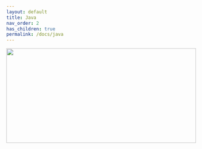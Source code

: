 ```yaml
---
layout: default
title: Java
nav_order: 2
has_children: true
permalink: /docs/java
---
```


<img src="../imgs/jvm00.png" width="500" height="250">
